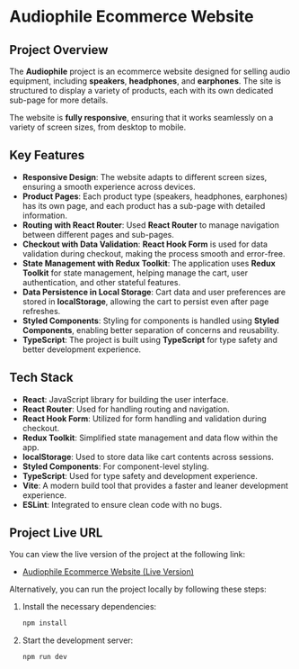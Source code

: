 # Audiophile Ecommerce Website

## Project Overview

The **Audiophile** project is an ecommerce website designed for selling audio equipment, including **speakers**, **headphones**, and **earphones**. The site is structured to display a variety of products, each with its own dedicated sub-page for more details.

The website is **fully responsive**, ensuring that it works seamlessly on a variety of screen sizes, from desktop to mobile.

## Key Features

- **Responsive Design**: The website adapts to different screen sizes, ensuring a smooth experience across devices.
- **Product Pages**: Each product type (speakers, headphones, earphones) has its own page, and each product has a sub-page with detailed information.
- **Routing with React Router**: Used **React Router** to manage navigation between different pages and sub-pages.
- **Checkout with Data Validation**: **React Hook Form** is used for data validation during checkout, making the process smooth and error-free.
- **State Management with Redux Toolkit**: The application uses **Redux Toolkit** for state management, helping manage the cart, user authentication, and other stateful features.
- **Data Persistence in Local Storage**: Cart data and user preferences are stored in **localStorage**, allowing the cart to persist even after page refreshes.
- **Styled Components**: Styling for components is handled using **Styled Components**, enabling better separation of concerns and reusability.
- **TypeScript**: The project is built using **TypeScript** for type safety and better development experience.

## Tech Stack

- **React**: JavaScript library for building the user interface.
- **React Router**: Used for handling routing and navigation.
- **React Hook Form**: Utilized for form handling and validation during checkout.
- **Redux Toolkit**: Simplified state management and data flow within the app.
- **localStorage**: Used to store data like cart contents across sessions.
- **Styled Components**: For component-level styling.
- **TypeScript**: Used for type safety and development experience.
- **Vite**: A modern build tool that provides a faster and leaner development experience.
- **ESLint**: Integrated to ensure clean code with no bugs.

## Project Live URL

You can view the live version of the project at the following link:

- [Audiophile Ecommerce Website (Live Version)](https://audiophile-ecommerce-best-audio.netlify.app/)

Alternatively, you can run the project locally by following these steps:

1. Install the necessary dependencies:

   ```bash
   npm install

   ```

1. Start the development server:

   ```bash
   npm run dev
   ```

